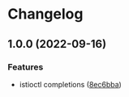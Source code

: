 # Changelog

## 1.0.0 (2022-09-16)


### Features

* istioctl completions ([8ec6bba](https://github.com/joke/zim-istioctl/commit/8ec6bbaa186d9d4d37aaa894ef6b832f052ba8df))
